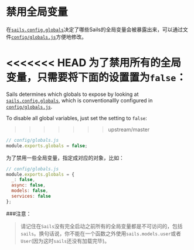 # 禁用全局变量
在[`sails.config.globals`](http://sailsjs.org/documentation/reference/sails.config/sails.config.globals.html)决定了哪些Sails的全局变量会被暴露出来，可以通过文件[`config/globals.js`](http://sailsjs.org/documentation/anatomy/myApp/config/globals.js.html)方便地修改。

<<<<<<< HEAD
为了禁用所有的全局变量，只需要将下面的设置置为`false`：
=======
Sails determines which globals to expose by looking at [`sails.config.globals`](http://sailsjs.com/documentation/reference/sails.config/sails.config.globals.html), which is conventionallly configured in [`config/globals.js`](http://sailsjs.com/documentation/anatomy/config/globals.js.html).

To disable all global variables, just set the setting to `false`:
>>>>>>> upstream/master

```js
// config/globals.js
module.exports.globals = false;
```

为了禁用一些全局变量，指定成对应的对象，比如：

```js
// config/globals.js
module.exports.globals = {
  _: false,
  async: false,
  models: false,
  services: false
};
```

###注意：

> 请记住在`Sails`没有完全启动之前所有的全局变量都是不可访问的，包括`sails`。换句话说，你不能在一个函数之外使用`sails.models.user`或者`User`(因为这时`sails`还没有加载完毕)。

<!-- not true anymore:
Most of this section of the docs focuses on the methods and properties of `sails`, the singleton object representing your app.
-->

<docmeta name="displayName" value="Disabling Globals">
